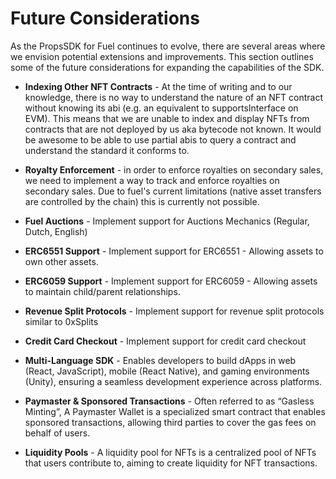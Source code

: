 # Future Considerations

As the PropsSDK for Fuel continues to evolve, there are several areas where we envision potential extensions and improvements. This section outlines some of the future considerations for expanding the capabilities of the SDK.

- **Indexing Other NFT Contracts** - At the time of writing and to our knowledge, there is no way to understand the nature of an NFT contract without knowing its abi (e.g. an equivalent to supportsInterface on EVM). This means that we are unable to index and display NFTs from contracts that are not deployed by us aka bytecode not known. It would be awesome to be able to use partial abis to query a contract and understand the standard it conforms to.

- **Royalty Enforcement** - in order to enforce royalties on secondary sales, we need to implement a way to track and enforce royalties on secondary sales. Due to fuel's current limitations (native asset transfers are controlled by the chain) this is currently not possible.

- **Fuel Auctions** - Implement support for Auctions Mechanics (Regular, Dutch, English)

- **ERC6551 Support** - Implement support for ERC6551 - Allowing assets to own other assets.

- **ERC6059 Support** - Implement support for ERC6059 - Allowing assets to maintain child/parent relationships.

- **Revenue Split Protocols** - Implement support for revenue split protocols similar to 0xSplits

- **Credit Card Checkout** - Implement support for credit card checkout

- **Multi-Language SDK** - Enables developers to build dApps in web (React, JavaScript), mobile (React Native), and gaming environments (Unity), ensuring a seamless development experience across platforms.

- **Paymaster & Sponsored Transactions** - Often referred to as “Gasless Minting”, A Paymaster Wallet is a specialized smart contract that enables sponsored transactions, allowing third parties to cover the gas fees on behalf of users.

- **Liquidity Pools** - A liquidity pool for NFTs is a centralized pool of NFTs that users contribute to, aiming to create liquidity for NFT transactions.

